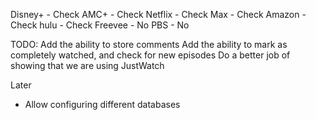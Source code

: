 Disney+ - Check
AMC+ - Check
Netflix - Check
Max - Check
Amazon - Check
hulu - Check
Freevee - No
PBS - No

TODO:
Add the ability to store comments
Add the ability to mark as completely watched, and check for new episodes
Do a better job of showing that we are using JustWatch


Later
* Allow configuring different databases


  